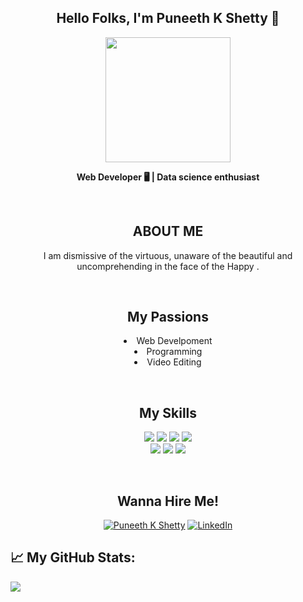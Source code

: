 
<h2 align="center">Hello Folks, I'm <strong>Puneeth K Shetty 👋</strong></h2>
<div align="center">		
<img src="https://avataaars.io/?avatarStyle=Transparent&topType=ShortHairShortWaved&accessoriesType=Sunglasses&hairColor=Black&facialHairType=Blank&clotheType=Hoodie&clotheColor=Red&eyeType=Wink&eyebrowType=UpDownNatural&mouthType=Smile&skinColor=Light" height="200px" width="200px"/>	
	</div>
<p align="center"><strong> Web Developer 🖥 | Data science enthusiast </strong></p> <br>
<h2 align="center"> ABOUT ME</h2>
<p align="center"> I am dismissive of the virtuous, unaware of the beautiful and uncomprehending in the face of the Happy .</p> <br>

<h2 align="center"><strong>My Passions</strong></h2>
<p align="center">	
<li align="center">Web Develpoment</li>	 
<li align="center" style="padding-left:-2px;">Programming </li>
<li align="center" style="padding-left:-3px;>Gaming </li> 
<li align="center">Video Editing</li>
</p>	<br>
<h2 align="center"><strong>My Skills</strong></h2>	
<p align="center">	
<img src="https://img.shields.io/badge/HTML5-ff7851" /> <img src="https://img.shields.io/badge/CSS3-44b2fb" /> <img src="https://img.shields.io/badge/JavaScript -ffc742" /> <img src="https://img.shields.io/badge/Bootstrap -563d7c" /> <br>	
<img src="https://img.shields.io/badge/JAVA -FF0000" /> <img src="https://img.shields.io/badge/-C%20Programming-orange" />  <img src="https://img.shields.io/badge/-C%2B%2B-blue" />  
</p>	<br>
 	 
<h2 align="center"><strong>Wanna Hire Me!</strong></h2>
<p align="center">	
  <a href="https://github.com/PuneethKshetty"><img src="https://img.shields.io/badge/-My%20Portfolio-Black" alt="Puneeth K Shetty" /></a>	 
  <a href="https://www.linkedin.com/in/puneeth-k-shetty-3b0b06173/"><img src="https://img.shields.io/badge/LinkedIn-%230077B5.svg?&style=flat-square&logo=linkedin&logoColor=white" alt="LinkedIn"></a>	  	  
</p>

 

##                                                         📈 My GitHub Stats:	

![](https://github-readme-stats.vercel.app/api?username=PuneethKshetty&show_icons=true&title_color=f07&icon_color=79ff97&text_color=9f9f9f&bg_color=151515)
